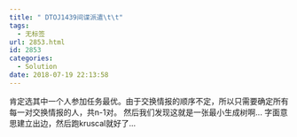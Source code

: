 ```yaml
---
title: " DTOJ1439间谍派遣\t\t"
tags:
  - 无标签
url: 2853.html
id: 2853
categories:
  - Solution
date: 2018-07-19 22:13:58
---
```


肯定选其中一个人参加任务最优。由于交换情报的顺序不定，所以只需要确定所有每一对交换情报的人，共n-1对。 然后我们发现这就是一张最小生成树啊... 字面意思建立出边，然后跑kruscal就好了...